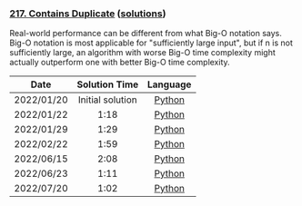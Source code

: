 ### [217. Contains Duplicate](https://leetcode.com/problems/contains-duplicate/) ([solutions](https://github.com/pete-debiase/Comprog/blob/main/Solutions/217.%20Contains%20Duplicate/))
Real-world performance can be different from what Big-O notation says. Big-O notation is most applicable for "sufficiently large input", but if n is not sufficiently large, an algorithm with worse Big-O time complexity might actually outperform one with better Big-O time complexity.

|    Date    |  Solution Time   |                                                              Language                                                              |
|:----------:|:----------------:|:----------------------------------------------------------------------------------------------------------------------------------:|
| 2022/01/20 | Initial solution |      [Python](https://github.com/pete-debiase/Comprog/blob/main/Solutions/217.%20Contains%20Duplicate/contains_duplicate.py)       |
| 2022/01/22 |       1:18       | [Python](https://github.com/pete-debiase/Comprog/blob/main/Solutions/217.%20Contains%20Duplicate/contains_duplicate_2022-01-22.py) |
| 2022/01/29 |       1:29       | [Python](https://github.com/pete-debiase/Comprog/blob/main/Solutions/217.%20Contains%20Duplicate/contains_duplicate_2022-01-29.py) |
| 2022/02/22 |       1:59       | [Python](https://github.com/pete-debiase/Comprog/blob/main/Solutions/217.%20Contains%20Duplicate/contains_duplicate_2022-02-22.py) |
| 2022/06/15 |       2:08       | [Python](https://github.com/pete-debiase/Comprog/blob/main/Solutions/217.%20Contains%20Duplicate/contains_duplicate_2022-06-15.py) |
| 2022/06/23 |       1:11       | [Python](https://github.com/pete-debiase/Comprog/blob/main/Solutions/217.%20Contains%20Duplicate/contains_duplicate_2022-06-23.py) |
| 2022/07/20 |       1:02       | [Python](https://github.com/pete-debiase/Comprog/blob/main/Solutions/217.%20Contains%20Duplicate/contains_duplicate_2022-07-20.py) |
